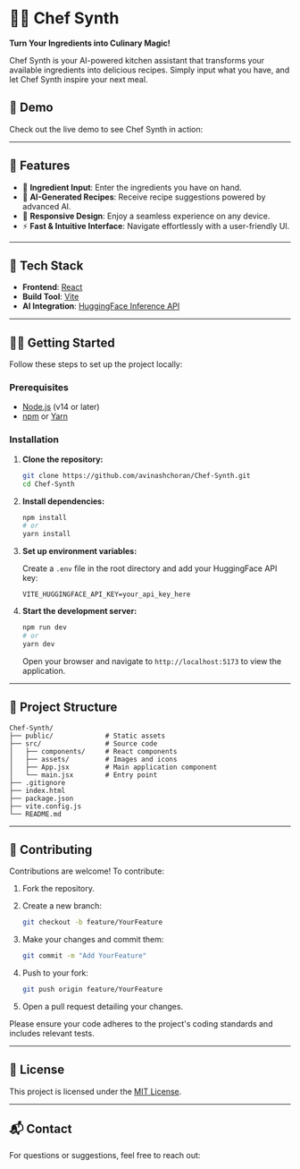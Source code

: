 # 👨‍🍳 Chef Synth

**Turn Your Ingredients into Culinary Magic!**

Chef Synth is your AI-powered kitchen assistant that transforms your available ingredients into delicious recipes. Simply input what you have, and let Chef Synth inspire your next meal.



## 📸 Demo

Check out the live demo to see Chef Synth in action:



---
## 🚀 Features

* 📝 **Ingredient Input**: Enter the ingredients you have on hand.
* 🤖 **AI-Generated Recipes**: Receive recipe suggestions powered by advanced AI.
* 📱 **Responsive Design**: Enjoy a seamless experience on any device.
* ⚡ **Fast & Intuitive Interface**: Navigate effortlessly with a user-friendly UI.

---

## 💠 Tech Stack

* **Frontend**: [React](https://reactjs.org/)
* **Build Tool**: [Vite](https://vitejs.dev/)
* **AI Integration**: [HuggingFace Inference API](https://huggingface.co/inference-api)

---



## 🧑‍💻 Getting Started

Follow these steps to set up the project locally:

### Prerequisites

* [Node.js](https://nodejs.org/) (v14 or later)
* [npm](https://www.npmjs.com/) or [Yarn](https://yarnpkg.com/)

### Installation

1. **Clone the repository:**

   ```bash
   git clone https://github.com/avinashchoran/Chef-Synth.git
   cd Chef-Synth
   ```

2. **Install dependencies:**

   ```bash
   npm install
   # or
   yarn install
   ```

3. **Set up environment variables:**

   Create a `.env` file in the root directory and add your HuggingFace API key:

   ```env
   VITE_HUGGINGFACE_API_KEY=your_api_key_here
   ```

4. **Start the development server:**

   ```bash
   npm run dev
   # or
   yarn dev
   ```

   Open your browser and navigate to `http://localhost:5173` to view the application.

---

## 📂 Project Structure

```
Chef-Synth/
├── public/             # Static assets
├── src/                # Source code
│   ├── components/     # React components
│   ├── assets/         # Images and icons
│   ├── App.jsx         # Main application component
│   └── main.jsx        # Entry point
├── .gitignore
├── index.html
├── package.json
├── vite.config.js
└── README.md
```

---

## 🤝 Contributing

Contributions are welcome! To contribute:

1. Fork the repository.

2. Create a new branch:

   ```bash
   git checkout -b feature/YourFeature
   ```

3. Make your changes and commit them:

   ```bash
   git commit -m "Add YourFeature"
   ```

4. Push to your fork:

   ```bash
   git push origin feature/YourFeature
   ```

5. Open a pull request detailing your changes.

Please ensure your code adheres to the project's coding standards and includes relevant tests.

---

## 📄 License

This project is licensed under the [MIT License](LICENSE).

---

## 📬 Contact

For questions or suggestions, feel free to reach out:

